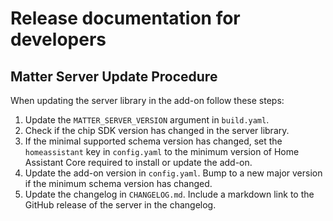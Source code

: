 # Release documentation for developers

## Matter Server Update Procedure

When updating the server library in the add-on follow these steps:

1. Update the `MATTER_SERVER_VERSION` argument in `build.yaml`.
2. Check if the chip SDK version has changed in the server library.
3. If the minimal supported schema version has changed, set the `homeassistant` key in `config.yaml` to the minimum version of Home Assistant Core required to install or update the add-on.
4. Update the add-on version in `config.yaml`. Bump to a new major version if the minimum schema version has changed.
5. Update the changelog in `CHANGELOG.md`. Include a markdown link to the GitHub release of the server in the changelog.

